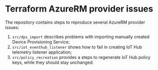 # Terraform AzureRM provider issues

The repository contains steps to reproduce several AzureRM provider issues:

1. `src/dps_import` describes problems with importing manually created Device Provisioning Service;
2. `src/iot_eventhub_listener` shows how to fail in creating IoT Hub telemetry listener application;
3. `src/policy_recreation` provides a steps to regenerate IoT Hub policy keys, while they should stay unchanged.
